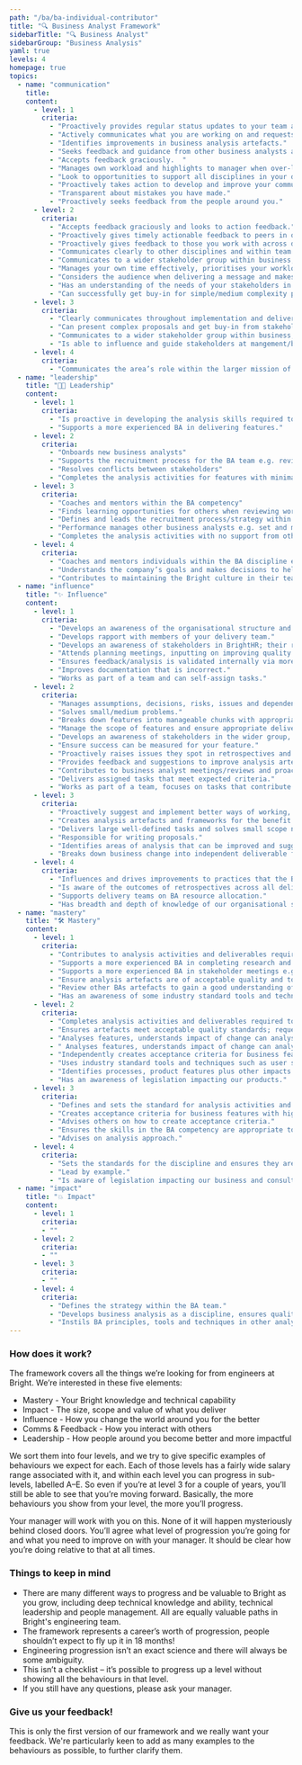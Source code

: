 ```yaml
---
path: "/ba/ba-individual-contributor"
title: "🔍 Business Analyst Framework"
sidebarTitle: "🔍 Business Analyst"
sidebarGroup: "Business Analysis"
yaml: true
levels: 4
homepage: true
topics:
  - name: "communication"
    title:
    content:
      - level: 1
        criteria:
          - "Proactively provides regular status updates to your team and discipline."
          - "Actively communicates what you are working on and requests help when required. "
          - "Identifies improvements in business analysis artefacts."
          - "Seeks feedback and guidance from other business analysts and colleagues."
          - "Accepts feedback graciously.  "
          - "Manages own workload and highlights to manager when over-loaded or not enough to do."
          - "Look to opportunities to support all disciplines in your delivery team to gain an understanding of what they do."
          - "Proactively takes action to develop and improve your communication skills and understand how to approach different audiences."
          - "Transparent about mistakes you have made."
          - "Proactively seeks feedback from the people around you."
      - level: 2
        criteria:
          - "Accepts feedback graciously and looks to action feedback."
          - "Proactively gives timely actionable feedback to peers in order to improve the quality of analysis deliverables as well as support for soft skills such as stakeholder management."
          - "Proactively gives feedback to those you work with across different disciplines e.g. UX, QA."
          - "Communicates clearly to other disciplines and within team with little need for clarification."
          - "Communicates to a wider stakeholder group within business, IT and operational teams in BrightHR at peer level."
          - "Manages your own time effectively, prioritises your workload well, on time for meetings, aware when blocking others and unblocks."
          - "Considers the audience when delivering a message and makes it appropriate and relevant."
          - "Has an understanding of the needs of your stakeholders in order to support your engagement with them."
          - "Can successfully get buy-in for simple/medium complexity proposals."
      - level: 3
        criteria: 
          - "Clearly communicates throughout implementation and delivery of solutions."
          - "Can present complex proposals and get buy-in from stakeholders."
          - "Communicates to a wider stakeholder group within business, IT and operational teams in BrightHR at management/board level."
          - "Is able to influence and guide stakeholders at mangement/board level. "
      - level: 4
        criteria:
          - "Communicates the area’s role within the larger mission of the company."
  - name: "leadership"
    title: "👩‍💼 Leadership"
    content:
      - level: 1
        criteria:
          - "Is proactive in developing the analysis skills required to progress and become more independent in the role." 
          - "Supports a more experienced BA in delivering features."
      - level: 2
        criteria:
          - "Onboards new business analysts"
          - "Supports the recruitment process for the BA team e.g. reviewing CVs, attending interviews, feedback on candidates"
          - "Resolves conflicts between stakeholders" 
          - "Completes the analysis activities for features with minimal support from other BAs."
      - level: 3
        criteria:
          - "Coaches and mentors within the BA competency"
          - "Finds learning opportunities for others when reviewing work and follows up"
          - "Defines and leads the recruitment process/strategy within the BA competency"
          - "Performance manages other business analysts e.g. set and monitor objectives, contibutes to reviews"
          - "Completes the analysis activities with no support from other BAs."
      - level: 4
        criteria:
          - "Coaches and mentors individuals within the BA discipline e.g. feedback to support objectives, promo-tion, personal development, specific areas to focus on."
          - "Understands the company’s goals and makes decisions to help support the bigger picture."
          - "Contributes to maintaining the Bright culture in their team, helping new joiners."
  - name: "influence"
    title: "✨ Influence"
    content:
      - level: 1
        criteria:
          - "Develops an awareness of the organisational structure and the needs of different part of the business."
          - "Develops rapport with members of your delivery team."
          - "Develops an awareness of stakeholders in BrightHR; their role and influence in the organisation."
          - "Attends planning meetings, inputting on improving quality early on and can identify simple risks."
          - "Ensures feedback/analysis is validated internally via more senior colleague or own research before discussing with or presenting to a wider audience."
          - "Improves documentation that is incorrect."
          - "Works as part of a team and can self-assign tasks."
      - level: 2
        criteria:
          - "Manages assumptions, decisions, risks, issues and dependencies for your feature."
          - "Solves small/medium problems."
          - "Breaks down features into manageable chunks with appropriate measurable acceptance criteria."
          - "Manage the scope of features and ensure appropriate delivery metrics are available."
          - "Develops an awareness of stakeholders in the wider group, their role and the business domain they operate in."
          - "Ensure success can be measured for your feature."
          - "Proactively raises issues they spot in retrospectives and take ownership of actions."
          - "Provides feedback and suggestions to improve analysis artefacts."
          - "Contributes to business analyst meetings/reviews and proactively suggests topics for discussion."
          - "Delivers assigned tasks that meet expected criteria."
          - "Works as part of a team, focuses on tasks that contribute to team goals."
      - level: 3
        criteria:
          - "Proactively suggest and implement better ways of working, good practice and encourage continuous improvement in the team."
          - "Creates analysis artefacts and frameworks for the benefit of all analysts."
          - "Delivers large well-defined tasks and solves small scope not-well-defined problems."
          - "Responsible for writing proposals."
          - "Identifies areas of analysis that can be improved and suggests improvements."
          - "Breaks down business change into independent deliverable features that give value, can be estimated and appropriately sized."
      - level: 4
        criteria:
          - "Influences and drives improvements to practices that the BA team have responsibility for."
          - "Is aware of the outcomes of retrospectives across all delivery teams and addresses common themes within the BA team."
          - "Supports delivery teams on BA resource allocation."
          - "Has breadth and depth of knowledge of our organisational structure and the needs of different part of the business. "  
  - name: "mastery"
    title: "🛠️ Mastery"
    content:
      - level: 1
        criteria:
          - "Contributes to analysis activities and deliverables required to deliver change for a product or process."
          - "Supports a more experienced BA in completing research and analysis to help address a particular problem or business need."
          - "Supports a more experienced BA in stakeholder meetings e.g. taking meeting notes or volunteering for tasks/actions."
          - "Ensure analysis artefacts are of acceptable quality and to standards used by the team; request peer reviews, validate with other team members e.g. acceptance criteria for user stories."
          - "Review other BAs artefacts to gain a good understanding of the needs of your role."
          - "Has an awareness of some industry standard tools and techniques such as user stories, acceptance criteria, business and IT process mapping/swimlanes, data modelling, workshops, interviews."
      - level: 2
        criteria:
          - "Completes analysis activities and deliverables required to deliver change for a product or process autonomously."
          - "Ensures artefacts meet acceptable quality standards; request peer review/3 amigos"
          - "Analyses features, understands impact of change can analyse what areas will be affected by a change."
          - " Analyses features, understands impact of change can analyse what areas will be affected by a change."
          - "Independently creates acceptance criteria for business features with high customer visibility and medium business risk."
          - "Uses industry standard tools and techniques such as user stories, business and IT process mapping/swimlanes, data modelling, workshops, interviews"
          - "Identifies processes, product features plus other impacts required to deliver recommendations."
          - "Has an awareness of legislation impacting our products."
      - level: 3
        criteria:
          - "Defines and sets the standard for analysis activities and deliverables."          
          - "Creates acceptance criteria for business features with high customer visibility and high business risk." 
          - "Advises others on how to create acceptance criteria."
          - "Ensures the skills in the BA competency are appropriate to satisfy the needs of the organisation."
          - "Advises on analysis approach."  
      - level: 4
        criteria:
          - "Sets the standards for the discipline and ensures they are followed."  
          - "Lead by example."
          - "Is aware of legislation impacting our business and consults with SME’s to ensure compliance is met."
  - name: "impact"
    title: "💥 Impact"
    content:
      - level: 1
        criteria:
        - ""
      - level: 2
        criteria:
        - ""
      - level: 3
        criteria:
        - ""  
      - level: 4
        criteria:
          - "Defines the strategy within the BA team."  
          - "Develops business analysis as a discipline, ensures quality and considers working practices."
          - "Instils BA principles, tools and techniques in other analysts. Works with teams that are struggling."        
---
```


### How does it work?
The framework covers all the things we’re looking for from engineers at Bright. We’re interested in these five elements:
- Mastery - Your Bright knowledge and technical capability
- Impact - The size, scope and value of what you deliver
- Influence - How you change the world around you for the better
- Comms & Feedback - How you interact with others
- Leadership - How people around you become better and more impactful

We sort them into four levels, and we try to give specific examples of behaviours we expect for each. Each of those levels has a fairly wide salary range associated with it, and within each level you can progress in sub-levels, labelled A–E. So even if you’re at level 3 for a couple of years, you’ll still be able to see that you’re moving forward. Basically, the more behaviours you show from your level, the more you’ll progress.

Your manager will work with you on this. None of it will happen mysteriously behind closed doors. You’ll agree what level of progression you’re going for and what you need to improve on with your manager. It should be clear how you’re doing relative to that at all times.

### Things to keep in mind
- There are many different ways to progress and be valuable to Bright as you grow, including deep technical knowledge and ability, technical leadership and people management. All are equally valuable paths in Bright's engineering team.
- The framework represents a career’s worth of progression, people shouldn’t expect to fly up it in 18 months!
- Engineering progression isn’t an exact science and there will always be some ambiguity.
- This isn’t a checklist – it’s possible to progress up a level without showing all the behaviours in that level.
- If you still have any questions, please ask your manager.

### Give us your feedback!
This is only the first version of our framework and we really want your feedback.
We're particularly keen to add as many examples to the behaviours as possible, to further clarify them.